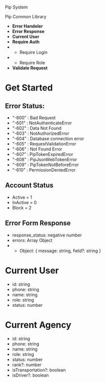 Pip System

Pip Common Library

- **Error Handeler**
- **Error Response**
- **Current User**
- **Require Auth**
- - Require Login
- - Require Role
- **Validate Request**

# Get Started

## Error Status:

- "-600" : Bad Request
- "-601" : NotAuthenticateError
- "-602" : Data Not Found
- "-603" : NotAuthorizedError
- "-604" : Database connection error
- "-605" : RequestValidationError
- "-606" : Not Found Error
- "-607" : PipTokenExpiredError
- "-608" : PipJsonWebTokenError
- "-609" : PipTokenNotBeforeError
- "-610" : PermissionDeniedError

## Account Status

- Active = 1
- InActive = 0
- Block = 2

## Error Form Response

- response_status: negative number
- errors: Array Object
- - Object: { message: string, field?: string }

# Current User

- id: string
- phone: string
- name: string
- role: string
- status: number

# Current Agency

- id: string
- phone: string
- name: string
- role: string
- status: number
- rank?: number
- isTransportation?: boolean
- isDriver?: boolean

